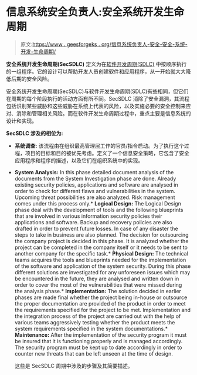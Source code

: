 # 信息系统安全负责人:安全系统开发生命周期

> 原文:[https://www . geesforgeks . org/信息系统负责人-安全-安全-系统-开发-生命周期/](https://www.geeksforgeeks.org/principal-of-information-system-security-security-system-development-life-cycle/)

**安全系统开发生命周期(SecSDLC)** 定义为在[软件开发周期(SDLC)](https://www.geeksforgeeks.org/software-engineering-sdlc-v-model/) 中按顺序执行的一组程序。它的设计可以帮助开发人员创建软件和应用程序，从一开始就大大降低后期的安全风险。

安全系统开发生命周期(SecSDLC)与软件开发生命周期(SDLC)有些相同，但它们在周期的每个阶段执行的活动方面有所不同。SecSDLC 消除了安全漏洞，其流程包括识别某些威胁和这些威胁在系统上代表的风险，以及实施必要的安全控制来应对、消除和管理相关风险。而在软件开发生命周期过程中，重点主要是信息系统的设计和实现。

**SecSDLC 涉及的相位为:**

*   **系统调查:**
    该流程由在组织最高管理层工作的官员/指令启动。为了执行这个过程，项目的目标和目的被优先考虑。定义了一个信息安全策略，它包含了安全应用程序和程序的描述，以及它们在组织系统中的实现。

*   **System Analysis:**
    In this phase detailed document analysis of the documents from the System Investigation phase are done. Already existing security policies, applications and software are analysed in order to check for different flaws and vulnerabilities in the system. Upcoming threat possibilities are also analyzed. Risk management comes under this process only.*   **Logical Design:**
    The Logical Design phase deal with the development of tools and the following blueprints that are involved in various information security policies their applications and software. Backup and recovery policies are also drafted in order to prevent future losses. In case of any disaster the steps to take in business are also planned. The decision for outsourcing the company project is decided in this phase. It is analyzed whether the project can be completed in the company itself or it needs to be sent to another company for the specific task.*   **Physical Design:**
    The technical teams acquires the tools and blueprints needed for the implementation of the software and application of the system security. During this phase different solutions are investigated for any unforeseen issues which may be encountered in the future, they are analysed and written down in order to cover the most of the vulnerabilities that were missed during the analysis phase.*   **Implementation:**
    The solution decided in earlier phases are made final whether the project being in-house or outsource the proper documentation are provided of the product in order to meet the requirements specified for the project to be met. Implementation and the integration process of the project are carried out with the help of various teams aggressively testing whether the product meets the system requirements specified in the system documentations.*   **Maintenance:**
    After the implementation of the security program it must be insured that it is functioning properly and is managed accordingly. The security program must be kept up to date accordingly in order to counter new threats that can be left unseen at the time of design.

    这些是 SecSDLC 周期中涉及的步骤及其简要描述。